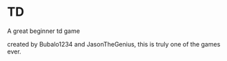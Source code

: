 # TD
A great beginner td game

created by Bubalo1234 and JasonTheGenius, this is truly one of the games ever.
